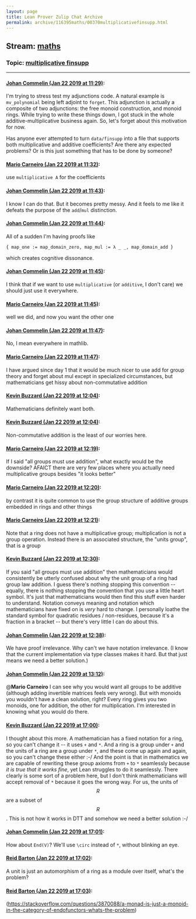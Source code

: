 ```yaml
---
layout: page
title: Lean Prover Zulip Chat Archive 
permalink: archive/116395maths/00370multiplicativefinsupp.html
---
```


## Stream: [maths](index.html)
### Topic: [multiplicative finsupp](00370multiplicativefinsupp.html)

---

#### [Johan Commelin (Jan 22 2019 at 11:29)](https://leanprover.zulipchat.com/#narrow/stream/116395-maths/topic/multiplicative%20finsupp/near/156594377):
I'm trying to stress test my adjunctions code. A natural example is `mv_polynomial` being left adjoint to `forget`. This adjunction is actually a composite of two adjunctions: the free monoid construction, and monoid rings. While trying to write these things down, I got stuck in the whole additive-multiplicative business again. So, let's forget about this motivation for now.

Has anyone ever attempted to turn `data/finsupp` into a file that supports both multiplicative and additive coefficients? Are there any expected problems? Or is this just something that has to be done by someone?

#### [Mario Carneiro (Jan 22 2019 at 11:32)](https://leanprover.zulipchat.com/#narrow/stream/116395-maths/topic/multiplicative%20finsupp/near/156594586):
use `multiplicative A` for the coefficients

#### [Johan Commelin (Jan 22 2019 at 11:43)](https://leanprover.zulipchat.com/#narrow/stream/116395-maths/topic/multiplicative%20finsupp/near/156595162):
I know I can do that. But it becomes pretty messy. And it feels to me like it defeats the purpose of the `add`/`mul` distinction.

#### [Johan Commelin (Jan 22 2019 at 11:44)](https://leanprover.zulipchat.com/#narrow/stream/116395-maths/topic/multiplicative%20finsupp/near/156595211):
All of a sudden I'm having proofs like
```lean
{ map_one := map_domain_zero, map_mul := λ _ _, map_domain_add }
```
which creates cognitive dissonance.

#### [Johan Commelin (Jan 22 2019 at 11:45)](https://leanprover.zulipchat.com/#narrow/stream/116395-maths/topic/multiplicative%20finsupp/near/156595229):
I think that if we want to use `multiplicative` (or `additive`, I don't care) we should just use it everywhere.

#### [Mario Carneiro (Jan 22 2019 at 11:45)](https://leanprover.zulipchat.com/#narrow/stream/116395-maths/topic/multiplicative%20finsupp/near/156595240):
well we did, and now you want the other one

#### [Johan Commelin (Jan 22 2019 at 11:47)](https://leanprover.zulipchat.com/#narrow/stream/116395-maths/topic/multiplicative%20finsupp/near/156595315):
No, I mean everywhere in mathlib.

#### [Mario Carneiro (Jan 22 2019 at 11:47)](https://leanprover.zulipchat.com/#narrow/stream/116395-maths/topic/multiplicative%20finsupp/near/156595320):
I have argued since day 1 that it would be much nicer to use add for group theory and forget about mul except in specialized circumstances, but mathematicians get hissy about non-commutative addition

#### [Kevin Buzzard (Jan 22 2019 at 12:04)](https://leanprover.zulipchat.com/#narrow/stream/116395-maths/topic/multiplicative%20finsupp/near/156596112):
Mathematicians definitely want both.

#### [Kevin Buzzard (Jan 22 2019 at 12:04)](https://leanprover.zulipchat.com/#narrow/stream/116395-maths/topic/multiplicative%20finsupp/near/156596116):
Non-commutative addition is the least of our worries here.

#### [Mario Carneiro (Jan 22 2019 at 12:19)](https://leanprover.zulipchat.com/#narrow/stream/116395-maths/topic/multiplicative%20finsupp/near/156596745):
If I said "all groups must use addition", what exactly would be the downside? AFAICT there are very few places where you actually need multiplicative groups besides "it looks better"

#### [Mario Carneiro (Jan 22 2019 at 12:20)](https://leanprover.zulipchat.com/#narrow/stream/116395-maths/topic/multiplicative%20finsupp/near/156596829):
by contrast it is quite common to use the group structure of additive groups embedded in rings and other things

#### [Mario Carneiro (Jan 22 2019 at 12:21)](https://leanprover.zulipchat.com/#narrow/stream/116395-maths/topic/multiplicative%20finsupp/near/156596867):
Note that a ring does not have a multiplicative group; multiplication is not a group operation. Instead there is an associated structure, the "units group", that is a group

#### [Kevin Buzzard (Jan 22 2019 at 12:30)](https://leanprover.zulipchat.com/#narrow/stream/116395-maths/topic/multiplicative%20finsupp/near/156597285):
If you said "all groups must use addition" then mathematicians would consistently be utterly confused about why the unit group of a ring had group law addition. I guess there's nothing stopping this convention -- equally, there is nothing stopping the convention that you use a little heart symbol. It's just that mathematicians would then find this stuff even harder to understand. Notation conveys meaning and notation which mathematicians have fixed on is *very* hard to change. I personally loathe the standard symbol for quadratic residues / non-residues, because it's a fraction in a bracket -- but there's very little I can do about this.

#### [Johan Commelin (Jan 22 2019 at 12:38)](https://leanprover.zulipchat.com/#narrow/stream/116395-maths/topic/multiplicative%20finsupp/near/156597691):
We have proof irrelevance. Why can't we have notation irrelevance. (I know that the current implementation via type classes makes it hard. But that just means we need a better solution.)

#### [Johan Commelin (Jan 22 2019 at 13:12)](https://leanprover.zulipchat.com/#narrow/stream/116395-maths/topic/multiplicative%20finsupp/near/156599282):
@**Mario Carneiro** I can see why you would want all groups to be additive (although adding invertible matrices feels very wrong). But with monoids you wouldn't have a clean solution, right? Every ring gives you two monoids, one for addition, the other for multiplication. I'm interested in knowing what you would do there.

#### [Kevin Buzzard (Jan 22 2019 at 17:00)](https://leanprover.zulipchat.com/#narrow/stream/116395-maths/topic/multiplicative%20finsupp/near/156615639):
I thought about this more. A mathematician has a fixed notation for a ring, so you can't change it -- it uses `+` and `*`. And a ring is a group under `+` and the units of a ring are a group under `*`, and these come up again and again, so you can't change these either :-/ And the point is that in mathematics we are capable of rewriting these group axioms from `+` to `*` seamlessly because *it is true that it works fine*, yet Lean struggles to do it seamlessly. There clearly is some sort of a problem here, but I don't think mathematicians will accept removal of `*` because it goes the wrong way. For us, the units of $$R$$ are a subset of $$R$$. This is not how it works in DTT and somehow we need a better solution :-/

#### [Johan Commelin (Jan 22 2019 at 17:01)](https://leanprover.zulipchat.com/#narrow/stream/116395-maths/topic/multiplicative%20finsupp/near/156615711):
How about `End(V)`? We'll use `\circ` instead of `*`, without blinking an eye.

#### [Reid Barton (Jan 22 2019 at 17:02)](https://leanprover.zulipchat.com/#narrow/stream/116395-maths/topic/multiplicative%20finsupp/near/156615835):
A unit is just an automorphism of a ring as a module over itself, what's the problem?

#### [Reid Barton (Jan 22 2019 at 17:03)](https://leanprover.zulipchat.com/#narrow/stream/116395-maths/topic/multiplicative%20finsupp/near/156615884):
(https://stackoverflow.com/questions/3870088/a-monad-is-just-a-monoid-in-the-category-of-endofunctors-whats-the-problem)


